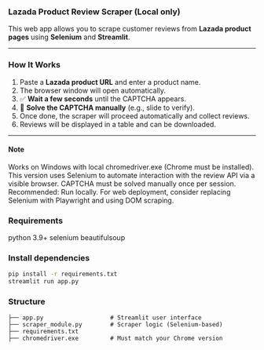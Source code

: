 ### Lazada Product Review Scraper (Local only)

This web app allows you to scrape customer reviews from **Lazada product pages** using **Selenium** and **Streamlit**.

---

### How It Works

1. Paste a **Lazada product URL** and enter a product name.
2. The browser window will open automatically.
3. ✅ **Wait a few seconds** until the CAPTCHA appears.
4. 🧠 **Solve the CAPTCHA manually** (e.g., slide to verify).
5. Once done, the scraper will proceed automatically and collect reviews.
6. Reviews will be displayed in a table and can be downloaded.

---

#### Note
Works on Windows with local chromedriver.exe (Chrome must be installed).
This version uses Selenium to automate interaction with the review API via a visible browser.
CAPTCHA must be solved manually once per session.
Recommended: Run locally. For web deployment, consider replacing Selenium with Playwright and using DOM scraping.


### Requirements
python 3.9+
selenium
beautifulsoup


### Install dependencies
```bash
pip install -r requirements.txt
streamlit run app.py

```


### Structure
```
├── app.py                   # Streamlit user interface
├── scraper_module.py        # Scraper logic (Selenium-based)
├── requirements.txt
├── chromedriver.exe         # Must match your Chrome version

```




